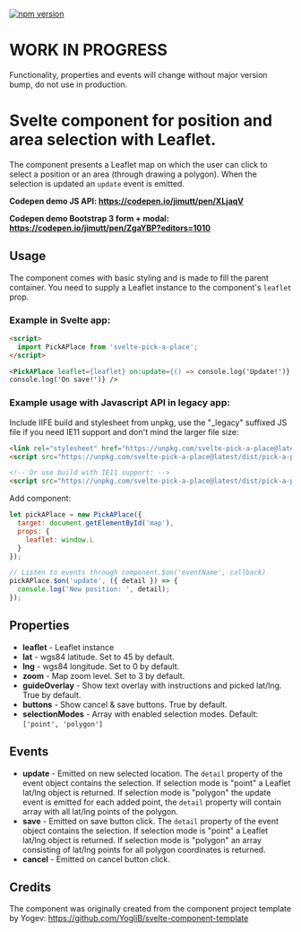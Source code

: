 [![npm version](https://badge.fury.io/js/svelte-pick-a-place.png)](https://badge.fury.io/js/svelte-pick-a-place)

# WORK IN PROGRESS

Functionality, properties and events will change without major version bump, do not use in production.

# Svelte component for position and area selection with Leaflet.

The component presents a Leaflet map on which the user can click to select a position or an area (through drawing a polygon). When the selection is updated an `update` event is emitted.

**Codepen demo JS API: https://codepen.io/jimutt/pen/XLjaqV**

**Codepen demo Bootstrap 3 form + modal: https://codepen.io/jimutt/pen/ZgaYBP?editors=1010**

## Usage

The component comes with basic styling and is made to fill the parent container. You need to supply a Leaflet instance to the component's `leaflet` prop.

### Example in Svelte app:

```html
<script>
  import PickAPlace from 'svelte-pick-a-place';
</script>

<PickAPlace leaflet={leaflet} on:update={() => console.log('Update!')} on:save={() =>
console.log('On save!')} />
```

### Example usage with Javascript API in legacy app:

Include IIFE build and stylesheet from unpkg, use the "\_legacy" suffixed JS file if you need IE11 support and don't mind the larger file size:

```html
<link rel="stylesheet" href="https://unpkg.com/svelte-pick-a-place@latest/dist/pick-a-place.css" />
<script src="https://unpkg.com/svelte-pick-a-place@latest/dist/pick-a-place.min.js"></script>

<!-- Or use build with IE11 support: -->
<script src="https://unpkg.com/svelte-pick-a-place@latest/dist/pick-a-place_legacy.min.js"></script>
```

Add component:

```javascript
let pickAPlace = new PickAPlace({
  target: document.getElementById('map'),
  props: {
    leaflet: window.L
  }
});

// Listen to events through component.$on('eventName', callback)
pickAPlace.$on('update', ({ detail }) => {
  console.log('New position: ', detail);
});
```

## Properties

- **leaflet** - Leaflet instance
- **lat** - wgs84 latitude. Set to 45 by default.
- **lng** - wgs84 longitude. Set to 0 by default.
- **zoom** - Map zoom level. Set to 3 by default.
- **guideOverlay** - Show text overlay with instructions and picked lat/lng. True by default.
- **buttons** - Show cancel & save buttons. True by default.
- **selectionModes** - Array with enabled selection modes. Default: `['point', 'polygon']`

## Events

- **update** - Emitted on new selected location. The `detail` property of the event object contains the selection. If selection mode is "point" a Leaflet lat/lng object is returned. If selection mode is "polygon" the update event is emitted for each added point, the `detail` property will contain array with all lat/lng points of the polygon.
- **save** - Emitted on save button click. The `detail` property of the event object contains the selection. If selection mode is "point" a Leaflet lat/lng object is returned. If selection mode is "polygon" an array consisting of lat/lng points for all polygon coordinates is returned.
- **cancel** - Emitted on cancel button click.

## Credits

The component was originally created from the component project template by Yogev: https://github.com/YogliB/svelte-component-template
